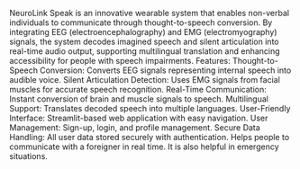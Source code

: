 NeuroLink Speak is an innovative wearable system that enables non-verbal individuals to communicate through thought-to-speech conversion. By integrating EEG (electroencephalography) and EMG (electromyography) signals, the system decodes imagined speech and silent articulation into real-time audio output, supporting multilingual translation and enhancing accessibility for people with speech impairments.
Features:
Thought-to-Speech Conversion: Converts EEG signals representing internal speech into audible voice.
Silent Articulation Detection: Uses EMG signals from facial muscles for accurate speech recognition.
Real-Time Communication: Instant conversion of brain and muscle signals to speech.
Multilingual Support: Translates decoded speech into multiple languages.
User-Friendly Interface: Streamlit-based web application with easy navigation.
User Management: Sign-up, login, and profile management.
Secure Data Handling: All user data stored securely with authentication.
Helps people to communicate with a foreigner in real time.
It is also helpful in emergency situations.
